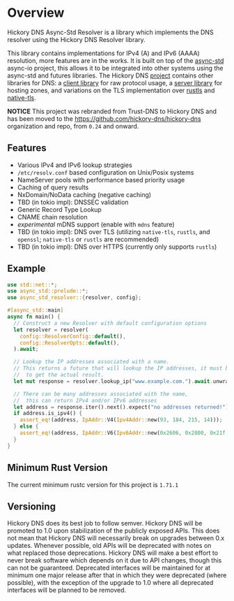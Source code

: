 # Overview

Hickory DNS Async-Std Resolver is a library which implements the DNS resolver using the Hickory DNS Resolver library.

This library contains implementations for IPv4 (A) and IPv6 (AAAA) resolution, more features are in the works. It is built on top of the [async-std](https://async.rs) async-io project, this allows it to be integrated into other systems using the async-std and futures libraries. The Hickory DNS [project](https://github.com/hickory-dns/hickory-dns) contains other libraries for DNS: a [client library](https://crates.io/crates/hickory-client) for raw protocol usage, a [server library](https://crates.io/crates/hickory-server) for hosting zones, and variations on the TLS implementation over [rustls](https://crates.io/crates/hickory-dns-rustls) and [native-tls](https://crates.io/crates/hickory-dns-native-tls).

**NOTICE** This project was rebranded from Trust-DNS to Hickory DNS and has been moved to the https://github.com/hickory-dns/hickory-dns organization and repo, from `0.24` and onward.

## Features

- Various IPv4 and IPv6 lookup strategies
- `/etc/resolv.conf` based configuration on Unix/Posix systems
- NameServer pools with performance based priority usage
- Caching of query results
- NxDomain/NoData caching (negative caching)
- TBD (in tokio impl): DNSSEC validation
- Generic Record Type Lookup
- CNAME chain resolution
- _experimental_ mDNS support (enable with `mdns` feature)
- TBD (in tokio impl): DNS over TLS (utilizing `native-tls`, `rustls`, and `openssl`; `native-tls` or `rustls` are recommended)
- TBD (in tokio impl): DNS over HTTPS (currently only supports `rustls`)

## Example

```rust
use std::net::*;
use async_std::prelude::*;
use async_std_resolver::{resolver, config};

#[async_std::main]
async fn main() {
  // Construct a new Resolver with default configuration options
  let resolver = resolver(
    config::ResolverConfig::default(),
    config::ResolverOpts::default(),
  ).await;

  // Lookup the IP addresses associated with a name.
  // This returns a future that will lookup the IP addresses, it must be run in the Core to
  //  to get the actual result.
  let mut response = resolver.lookup_ip("www.example.com.").await.unwrap();

  // There can be many addresses associated with the name,
  //  this can return IPv4 and/or IPv6 addresses
  let address = response.iter().next().expect("no addresses returned!");
  if address.is_ipv4() {
    assert_eq!(address, IpAddr::V4(Ipv4Addr::new(93, 184, 215, 14)));
  } else {
    assert_eq!(address, IpAddr::V6(Ipv6Addr::new(0x2606, 0x2800, 0x21f, 0xcb07, 0x6820, 0x80da, 0xaf6b, 0x8b2c)));
  }
}
```

## Minimum Rust Version

The current minimum rustc version for this project is `1.71.1`

## Versioning

Hickory DNS does its best job to follow semver. Hickory DNS will be promoted to 1.0 upon stabilization of the publicly exposed APIs. This does not mean that Hickory DNS will necessarily break on upgrades between 0.x updates. Whenever possible, old APIs will be deprecated with notes on what replaced those deprecations. Hickory DNS will make a best effort to never break software which depends on it due to API changes, though this can not be guaranteed. Deprecated interfaces will be maintained for at minimum one major release after that in which they were deprecated (where possible), with the exception of the upgrade to 1.0 where all deprecated interfaces will be planned to be removed.
